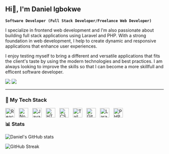 ## Hi👋, I'm Daniel Igbokwe

**`Software Developer (Full Stack Developer/Freelance Web Developer)`**

I specialize in frontend web development and I'm also passionate about building full stack applications using Laravel and PHP. With a strong foundation in web development, I help to create dynamic and responsive applications that enhance user experiences.

I enjoy testing myself to bring a different and versatile applications that fits the client's taste by using the modern technologies and best practices. I am always looking to improve the skills so that I can become a more skillfull and efficent software developer.

[![](https://img.shields.io/badge/twitter-%230077B5.svg?&style=for-the-badge&logo=twitter&logoColor=white&color=00acee)](https://x.com/DanielIgbokwe20) 
[![](https://img.shields.io/badge/linkedin-%230077B5.svg?&style=for-the-badge&logo=linkedin&logoColor=white0e76a8)](https://www.linkedin.com/in/daniel-igbokwe19/)

---

### 🧰 My Tech Stack
<img align="left" alt="React Js" width="30px" style="padding-right:10px;" src="https://cdn.jsdelivr.net/gh/devicons/devicon@latest/icons/react/react-original.svg" />
<img align="left" alt="NodeJS" width="30px" style="padding-right:10px;" src="https://cdn.jsdelivr.net/gh/devicons/devicon/icons/nodejs/nodejs-original.svg" />
<img align="left" alt="JavaScript" width="30px" style="padding-right:10px;" src="https://cdn.jsdelivr.net/gh/devicons/devicon/icons/javascript/javascript-plain.svg" />
<img align="left" alt="HTML" width="30px" style="padding-right:10px;" src="https://cdn.jsdelivr.net/gh/devicons/devicon/icons/html5/html5-plain.svg" />
<img align="left" alt="CSS" width="30px" style="padding-right:10px;" src="https://cdn.jsdelivr.net/gh/devicons/devicon/icons/css3/css3-plain.svg" />
<img align="left" alt="Tailwind Css" width="30px" style="padding-right:10px;" src="https://cdn.jsdelivr.net/gh/devicons/devicon@latest/icons/tailwindcss/tailwindcss-original.svg" />
<img align="left" alt="Git" width="30px" style="padding-right:10px;" src="https://cdn.jsdelivr.net/gh/devicons/devicon/icons/git/git-original.svg" />
<img align="left" alt="Laravel" width="30px" style="padding-right:10px;" src="https://cdn.jsdelivr.net/gh/devicons/devicon/icons/laravel/laravel-original.svg" />
<img align="left" alt="PHP" width="30px" style="padding-right:10px;" src="https://cdn.jsdelivr.net/gh/devicons/devicon/icons/php/php-original.svg" />
<br />

### 📊 Stats

![Daniel's GitHub stats](https://github-readme-stats.vercel.app/api?username=Daniel-C-Igbokwe&show_icons=true&theme=gruvbox)

![GitHub Streak](https://streak-stats.demolab.com?user=Daniel-C-Igbokwe&theme=gruvbox&border_radius=4.5)
#

[website]: https://dan-e-portfolio.netlify.app/
[x.com]: https://x.com/DanielIgbokwe20
